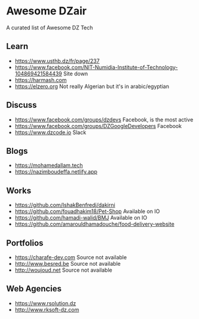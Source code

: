 # Awesome DZair

A curated list of Awesome DZ Tech

## Learn

* https://www.usthb.dz/fr/page/237
* https://www.facebook.com/NIT-Numidia-Institute-of-Technology-104869421584439 Site down
* https://harmash.com
* https://elzero.org Not really Algerian but it's in arabic/egyptian

## Discuss

* https://www.facebook.com/groups/dzdevs Facebook, is the most active
* https://www.facebook.com/groups/DZGoogleDevelopers Facebook
* https://www.dzcode.io Slack

## Blogs

* https://mohamedallam.tech
* https://nazimboudeffa.netlify.app

## Works

* https://github.com/IshakBenfredj/dakirni
* https://github.com/fouadhakim18/Pet-Shop Available on IO
* https://github.com/hamadi-walid/BMJ Available on IO
* https://github.com/amarouldhamadouche/food-delivery-website

## Portfolios

* https://charafe-dev.com Source not available
* http://www.besred.be Source not available
* http://woujoud.net Source not available

## Web Agencies

* https://www.rsolution.dz
* http://www.rksoft-dz.com

